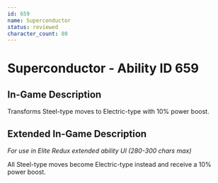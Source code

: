```yaml
---
id: 659
name: Superconductor
status: reviewed
character_count: 80
---
```


# Superconductor - Ability ID 659

## In-Game Description
Transforms Steel-type moves to Electric-type with 10% power boost.

## Extended In-Game Description
*For use in Elite Redux extended ability UI (280-300 chars max)*

All Steel-type moves become Electric-type instead and receive a 10% power boost. 